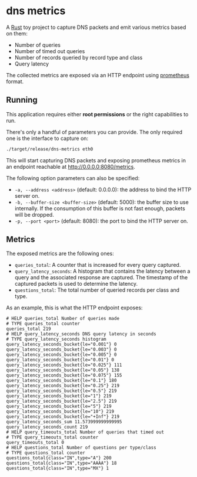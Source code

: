 # dns metrics

A [Rust](https://www.rust-lang.org/) toy project to capture DNS packets and emit various metrics based on them:

* Number of queries
* Number of timed out queries
* Number of records queried by record type and class
* Query latency

The collected metrics are exposed via an HTTP endpoint using [prometheus](https://prometheus.io/) format.

## Running

This application requires either **root permissions** or the right capabilities to run.

There's only a handful of parameters you can provide. The only required one is the interface to capture on:

```bash
./target/release/dns-metrics eth0
```

This will start capturing DNS packets and exposing prometheus metrics in an endpoint reachable at http://0.0.0.0:8080/metrics.

The following option parameters can also be specified:

* `-a, --address <address>` (default: 0.0.0.0): the address to bind the HTTP server on.
* `-b, --buffer-size <buffer-size>` (default: 5000): the buffer size to use internally. If the consumption of this buffer
is not fast enough, packets will be dropped.
* `-p, --port <port>` (default: 8080): the port to bind the HTTP server on.


## Metrics

The exposed metrics are the following ones:

* `queries_total`: A counter that is increased for every query captured.
* `query_latency_seconds`: A histogram that contains the latency between a query and the associated response are captured.
The timestamp of the captured packets is used to determine the latency.
* `questions_total`: The total number of queried records per class and type.

As an example, this is what the HTTP endpoint exposes:

```
# HELP queries_total Number of queries made
# TYPE queries_total counter
queries_total 219
# HELP query_latency_seconds DNS query latency in seconds
# TYPE query_latency_seconds histogram
query_latency_seconds_bucket{le="0.001"} 0
query_latency_seconds_bucket{le="0.003"} 0
query_latency_seconds_bucket{le="0.005"} 0
query_latency_seconds_bucket{le="0.01"} 0
query_latency_seconds_bucket{le="0.025"} 111
query_latency_seconds_bucket{le="0.05"} 138
query_latency_seconds_bucket{le="0.075"} 155
query_latency_seconds_bucket{le="0.1"} 180
query_latency_seconds_bucket{le="0.25"} 219
query_latency_seconds_bucket{le="0.5"} 219
query_latency_seconds_bucket{le="1"} 219
query_latency_seconds_bucket{le="2.5"} 219
query_latency_seconds_bucket{le="5"} 219
query_latency_seconds_bucket{le="10"} 219
query_latency_seconds_bucket{le="+Inf"} 219
query_latency_seconds_sum 11.573999999999995
query_latency_seconds_count 219
# HELP query_timeouts_total Number of queries that timed out
# TYPE query_timeouts_total counter
query_timeouts_total 0
# HELP questions_total Number of questions per type/class
# TYPE questions_total counter
questions_total{class="IN",type="A"} 200
questions_total{class="IN",type="AAAA"} 18
questions_total{class="IN",type="MX"} 1

```
